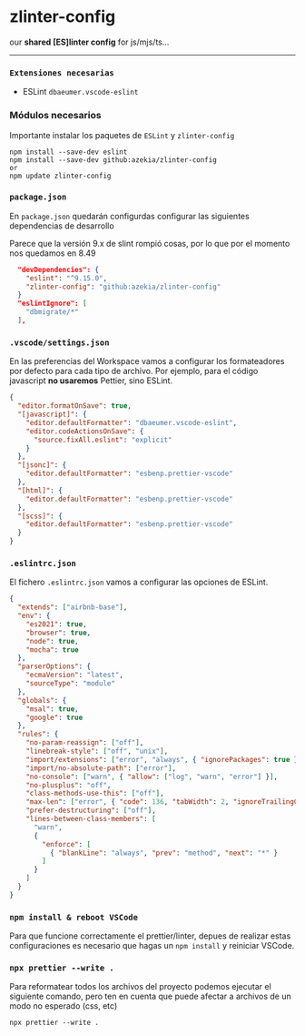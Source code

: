 # zlinter-config
our **shared [ES]linter config** for js/mjs/ts...

---
### `Extensiones necesarias`
- ESLint `dbaeumer.vscode-eslint`

### Módulos necesarios
Importante instalar los paquetes de `ESLint` y `zlinter-config`
```
npm install --save-dev eslint
npm install --save-dev github:azekia/zlinter-config
or
npm update zlinter-config
```

### `package.json`
En `package.json` quedarán configurdas configurar las siguientes dependencias de desarrollo

Parece que la versión 9.x de slint rompió cosas, por lo que por el momento nos quedamos en 8.49

```json
  "devDependencies": {
    "eslint": "^9.15.0",
    "zlinter-config": "github:azekia/zlinter-config"
  }
  "eslintIgnore": [
    "dbmigrate/*"
  ],
```

### `.vscode/settings.json`
En las preferencias del Workspace vamos a configurar los formateadores por defecto para cada tipo de archivo.
Por ejemplo, para el código javascript **no usaremos** Pettier, sino ESLint.

```json
{
  "editor.formatOnSave": true,
  "[javascript]": {
    "editor.defaultFormatter": "dbaeumer.vscode-eslint",
    "editor.codeActionsOnSave": {
      "source.fixAll.eslint": "explicit"
    }
  },
  "[jsonc]": {
    "editor.defaultFormatter": "esbenp.prettier-vscode"
  },
  "[html]": {
    "editor.defaultFormatter": "esbenp.prettier-vscode"
  },
  "[scss]": {
    "editor.defaultFormatter": "esbenp.prettier-vscode"
  }
}
```

### `.eslintrc.json`
El fichero `.eslintrc.json` vamos a configurar las opciones de ESLint.


```json
{
  "extends": ["airbnb-base"],
  "env": {
    "es2021": true,
    "browser": true,
    "node": true,
    "mocha": true
  },
  "parserOptions": {
    "ecmaVersion": "latest",
    "sourceType": "module"
  },
  "globals": {
    "msal": true,
    "google": true
  },
  "rules": {
    "no-param-reassign": ["off"],
    "linebreak-style": ["off", "unix"],
    "import/extensions": ["error", "always", { "ignorePackages": true }],
    "import/no-absolute-path": ["error"],
    "no-console": ["warn", { "allow": ["log", "warn", "error"] }],
    "no-plusplus": "off",
    "class-methods-use-this": ["off"],
    "max-len": ["error", { "code": 136, "tabWidth": 2, "ignoreTrailingComments": true }],
    "prefer-destructuring": ["off"],
    "lines-between-class-members": [
      "warn",
      {
        "enforce": [
          { "blankLine": "always", "prev": "method", "next": "*" }
        ]
      }
    ]
  }
}
```

### `npm install & reboot VSCode`
Para que funcione correctamente el prettier/linter, depues de realizar estas configuraciones es necesario que hagas un `npm install` y reiniciar VSCode.


### `npx prettier --write .`
Para reformatear todos los archivos del proyecto podemos ejecutar el siguiente comando, pero ten en cuenta que puede afectar a archivos de un modo no esperado (css, etc)

```
npx prettier --write .
```




